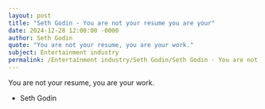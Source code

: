 ```yaml
---
layout: post
title: "Seth Godin - You are not your resume you are your"
date: 2024-12-28 12:00:00 -0000
author: Seth Godin
quote: "You are not your resume, you are your work."
subject: Entertainment industry
permalink: /Entertainment industry/Seth Godin/Seth Godin - You are not your resume you are your
---
```


You are not your resume, you are your work.

- Seth Godin
